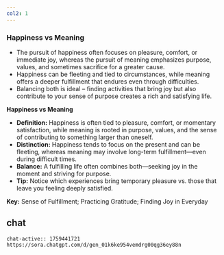 ```yaml
---
col2: 1
---
```


### Happiness vs Meaning

- The pursuit of happiness often focuses on pleasure, comfort, or immediate joy, whereas the pursuit of meaning emphasizes purpose, values, and sometimes sacrifice for a greater cause.
- Happiness can be fleeting and tied to circumstances, while meaning offers a deeper fulfillment that endures even through difficulties.
- Balancing both is ideal – finding activities that bring joy but also contribute to your sense of purpose creates a rich and satisfying life.

**Happiness vs Meaning**

- **Definition:** Happiness is often tied to pleasure, comfort, or momentary satisfaction, while meaning is rooted in purpose, values, and the sense of contributing to something larger than oneself.
- **Distinction:** Happiness tends to focus on the present and can be fleeting, whereas meaning may involve long-term fulfillment—even during difficult times.
- **Balance:** A fulfilling life often combines both—seeking joy in the moment and striving for purpose.
- **Tip:** Notice which experiences bring temporary pleasure vs. those that leave you feeling deeply satisfied.

**Key:** Sense of Fulfillment; Practicing Gratitude; Finding Joy in Everyday


## chat
```smart-chatgpt
chat-active:: 1759441721 https://sora.chatgpt.com/d/gen_01k6ke954vemdrg00qg36ey88n
```
